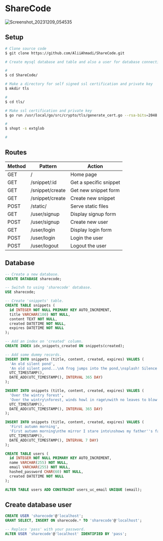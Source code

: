 # ShareCode

![Screenshot_20231209_054535](https://github.com/AliiAhmadi/ShareCode/assets/107758775/b91e667a-e777-4d2b-9bb9-98186dedbf0e)

## Setup

```bash
# Clone source code
$ git clone https://github.com/AliiAhmadi/ShareCode.git

# Create mysql database and table and also a user for database connection(Go to `Database` section)

#
$ cd ShareCode/

# Make a directory for self signed ssl certification and private key
$ mkdir tls

#
$ cd tls/

# Make ssl certification and private key
$ go run /usr/local/go/src/crypto/tls/generate_cert.go --rsa-bits=2048 --host=localhost

#
$ shopt -s extglob

# 
```

## Routes

| Method | Pattern         | Action                 |
|--------|-----------------|------------------------|
| GET    | /               | Home page              |
| GET    | /snippet/:id    | Get a specific snippet |
| GET    | /snippet/create | Get new snippet form   |
| GET    | /snippet/create | Create new snippet     |
| POST   | /static/        | Serve static files     |
| GET    | /user/signup    | Display signup form    |
| POST   | /user/signup    | Create new user        |
| GET    | /user/login     | Display login form     |
| POST   | /user/login     | Login the user         |
| POST   | /user/logout    | Logout the user        |

## Database
```sql
-- Create a new database.
CREATE DATABASE sharecode;

-- Switvh to using 'sharecode' database.
USE sharecode;

-- Create 'snippets' table.
CREATE TABLE snippets (
  id INTEGER NOT NULL PRIMARY KEY AUTO_INCREMENT,
  title VARCHAR(100) NOT NULL,
  content TEXT NOT NULL,
  created DATETIME NOT NULL,
  expires DATETIME NOT NULL
);

-- Add an index on 'created' column.
CREATE INDEX idx_snippets_created ON snippets(created);

-- Add some dummy records.
INSERT INTO snippets (title, content, created, expires) VALUES (
  'An old silent pond',
  'An old silent pond...\nA frog jumps into the pond,\nsplash! Silence again.',
  UTC_TIMESTAMP(),
  DATE_ADD(UTC_TIMESTAMP(), INTERVAL 365 DAY)
);

INSERT INTO snippets (title, content, created, expires) VALUES (
  'Over the wintry forest',
  'Over the wintry\nforest, winds howl in rage\nwith no leaves to blow.',
  UTC_TIMESTAMP(),
  DATE_ADD(UTC_TIMESTAMP(), INTERVAL 365 DAY)
);

INSERT INTO snippets (title, content, created, expires) VALUES (
  'First autumn morning',
  'First autumn morning\nthe mirror I stare into\nshows my father''s face.',
  UTC_TIMESTAMP(),
  DATE_ADD(UTC_TIMESTAMP(), INTERVAL 7 DAY)
);

CREATE TABLE users (
  id INTEGER NOT NULL PRIMARY KEY AUTO_INCREMENT,
  name VARCHAR(255) NOT NULL,
  email VARCHAR(255) NOT NULL,
  hashed_password CHAR(60) NOT NULL,
  created DATETIME NOT NULL
);

ALTER TABLE users ADD CONSTRAINT users_uc_email UNIQUE (email);
```

## Create database user
```sql
CREATE USER 'sharecode'@'localhost';
GRANT SELECT, INSERT ON sharecode.* TO 'sharecode'@'localhost';

-- Replace 'pass' with your password.
ALTER USER 'sharecode'@'localhost' IDENTIFIED BY 'pass';
```
